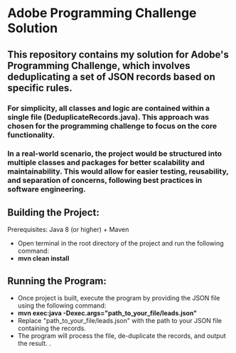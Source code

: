 # Adobe Programming Challenge Solution
## This repository contains my solution for Adobe's Programming Challenge, which involves deduplicating a set of JSON records based on specific rules.

### For simplicity, all classes and logic are contained within a single file (DeduplicateRecords.java). This approach was chosen for the programming challenge to focus on the core functionality.
### In a real-world scenario, the project would be structured into multiple classes and packages for better scalability and maintainability. This would allow for easier testing, reusability, and separation of concerns, following best practices in software engineering.

## Building the Project:
Prerequisites: Java 8 (or higher) + Maven
- Open terminal in the root directory of the project and run the following command:
- **mvn clean install**
## Running the Program:
- Once project is built, execute the program by providing the JSON file using the following command:
- **mvn exec:java -Dexec.args="path_to_your_file/leads.json"**
- Replace "path_to_your_file/leads.json" with the path to your JSON file containing the records.
- The program will process the file, de-duplicate the records, and output the result.
  .
